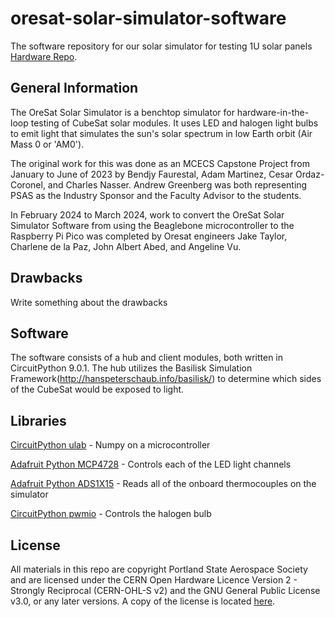 # oresat-solar-simulator-software

The software repository for our solar simulator for testing 1U solar panels [Hardware Repo](https://github.com/oresat/oresat-solar-simulator-hardware).

## General Information

The OreSat Solar Simulator is a benchtop simulator for hardware-in-the-loop testing of CubeSat solar modules. It uses LED and halogen light bulbs to emit light that simulates the sun's solar spectrum in low Earth orbit (Air Mass 0 or 'AM0').

The original work for this was done as an MCECS Capstone Project from January to June of 2023 by Bendjy Faurestal, Adam Martinez, Cesar Ordaz-Coronel, and Charles Nasser. Andrew Greenberg was both representing PSAS as the Industry Sponsor and the Faculty Advisor to the students.

In February 2024 to March 2024, work to convert the OreSat Solar Simulator Software from using the Beaglebone microcontroller to the Raspberry Pi Pico was completed by Oresat engineers Jake Taylor, Charlene de la Paz, John Albert Abed, and Angeline Vu.

## Drawbacks

Write something about the drawbacks

## Software

The software consists of a hub and client modules, both written in CircuitPython 9.0.1. The hub utilizes the Basilisk Simulation Framework(http://hanspeterschaub.info/basilisk/) to determine which sides of the CubeSat would be exposed to light.

## Libraries

[CircuitPython ulab](https://docs.circuitpython.org/en/latest/shared-bindings/ulab/index.html) - Numpy on a microcontroller

[Adafruit Python MCP4728](https://github.com/adafruit/Adafruit_CircuitPython_MCP4728) - Controls each of the LED light channels

[Adafruit Python ADS1X15](https://github.com/Ayush2309/Adafruit_ADS) - Reads all of the onboard thermocouples on the simulator

[CircuitPython pwmio](https://docs.circuitpython.org/en/latest/shared-bindings/pwmio/index.html) - Controls the halogen bulb

## License

All materials in this repo are copyright Portland State Aerospace Society and are licensed under the CERN Open Hardware Licence Version 2 - Strongly Reciprocal (CERN-OHL-S v2) and the GNU General Public License v3.0, or any later versions. A copy of the license is located [here](https://github.com/oresat/oresat-solar-simulator-software/blob/master/LICENSE.md).
